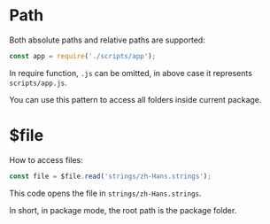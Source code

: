 # Path

Both absolute paths and relative paths are supported:

```js
const app = require('./scripts/app');
```

In require function, `.js` can be omitted, in above case it represents `scripts/app.js`.

You can use this pattern to access all folders inside current package.

# $file

How to access files:

```js
const file = $file.read('strings/zh-Hans.strings');
```

This code opens the file in `strings/zh-Hans.strings`.

In short, in package mode, the root path is the package folder.